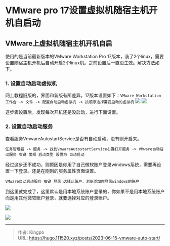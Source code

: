 # VMware pro 17设置虚拟机随宿主机开机自启动


<!--more-->

## VMware上虚拟机随宿主机开机自启

使用的是当前最新版本的VMware Workstation Pro 17版本，装了2个linux，需要设置随宿主机开机后自动开启2个linux机。之前设置后一直没生效。解决方法如下。

### 1. 设置自动启动虚拟机

网上教程旧版的，界面和新版有所差异。17版本设置如下：`VMware Workstation工作台 -> 文件 -> 配置自动启动虚拟机 -> 按顺序选择需要启动的虚拟机`
![](https://s3.bmp.ovh/imgs/2023/06/15/dfd825f49546cee1.png)
![](https://s3.bmp.ovh/imgs/2023/06/15/b2c05449089d139b.png)

这步骤设置后，发现每次开机还是没启动，进行下面设置。

### 2. 设置自动启动服务

查看服务VmwareAutostartService是否有自动启动，没有则开启来。

`任务管理器 -> 服务 -> 找到VmwareAutostartService右键打开服务 -> VMware自动启动服务 右键 常规 启动类型 设置为 自动启动 `

经过这步还不成功，则原因是你用了自己微软账户登录windows系统，需要再设置一下登录。还是在刚刚的服务属性页面设置。

`VMware自动启动服务 右键 登录 选择此账户，浏览添加你登录windows的账户` 

到这里就完成了，这里默认是用本地系统账户登录的，你如果不是用本地系统账户而是用其他微软账户登录，就要选择对应的登录账户。

![](https://s3.bmp.ovh/imgs/2023/06/15/b86c7720f158aa50.png)


![](https://s3.bmp.ovh/imgs/2023/06/15/6d71c94fd1e3b230.png)


---

> 作者: Kingpo  
> URL: https://hugo.111520.xyz/posts/2023-06-15-vmware-auto-start/  

